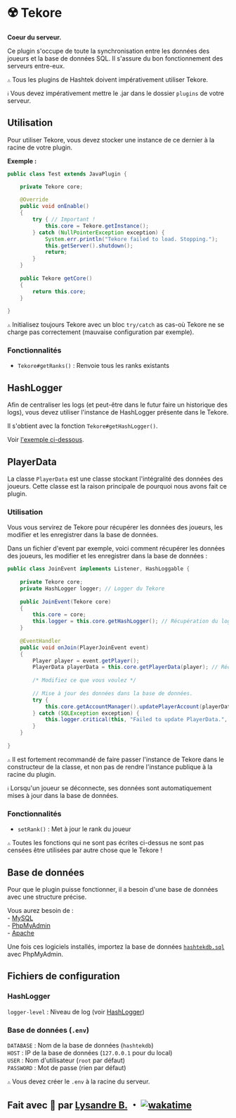 # ☢️ ️Tekore

**Coeur du serveur.**

Ce plugin s'occupe de toute la synchronisation entre les données des joueurs
et la base de données SQL. Il s'assure du bon fonctionnement des serveurs
entre-eux.

`⚠️` Tous les plugins de Hashtek doivent impérativement utiliser Tekore.

`ℹ️` Vous devez impérativement mettre le .jar dans le dossier `plugins`
de votre serveur.

## Utilisation

Pour utiliser Tekore, vous devez stocker une instance de ce dernier à la racine
de votre plugin.

**Exemple :**
```java
public class Test extends JavaPlugin {

    private Tekore core;
    
    @Override
    public void onEnable()
    {
        try { // Important !
            this.core = Tekore.getInstance();
        } catch (NullPointerException exception) {
            System.err.println("Tekore failed to load. Stopping.");
            this.getServer().shutdown();
            return;
        }
    }
    
    public Tekore getCore()
    {
        return this.core;
    }
    
}
```

`⚠️` Initialisez toujours Tekore avec un bloc `try/catch` as cas-où Tekore ne se charge pas correctement
(mauvaise configuration par exemple).

### Fonctionnalités

* `Tekore#getRanks()` : Renvoie tous les ranks existants

## HashLogger

Afin de centraliser les logs (et peut-être dans le futur faire un historique
des logs), vous devez utiliser l'instance de HashLogger présente dans le Tekore.

Il s'obtient avec la fonction `Tekore#getHashLogger()`.

Voir [l'exemple ci-dessous](#utilisation-1).

## PlayerData

La classe `PlayerData` est une classe stockant l'intégralité des données des
joueurs. Cette classe est la raison principale de pourquoi nous avons fait
ce plugin.

### Utilisation

Vous vous servirez de Tekore pour récupérer les données des joueurs, les
modifier et les enregistrer dans la base de données.

Dans un fichier d'event par exemple, voici comment récupérer les données des
joueurs, les modifier et les enregistrer dans la base de données :

```java
public class JoinEvent implements Listener, HashLoggable {
    
    private Tekore core;
    private HashLogger logger; // Logger du Tekore
    
    public JoinEvent(Tekore core)
    {
        this.core = core;
        this.logger = this.core.getHashLogger(); // Récupération du logger du Tekore
    }
    
    @EventHandler
    public void onJoin(PlayerJoinEvent event)
    {
        Player player = event.getPlayer();
        PlayerData playerData = this.core.getPlayerData(player); // Récupération des données
        
        /* Modifiez ce que vous voulez */
        
        // Mise à jour des données dans la base de données.
        try {
            this.core.getAccountManager().updatePlayerAccount(playerData);
        } catch (SQLException exception) {
            this.logger.critical(this, "Failed to update PlayerData.", exception);
        }
    }
    
}
```

`⚠️` Il est fortement recommandé de faire passer l'instance de Tekore dans le
constructeur de la classe, et non pas de rendre l'instance publique à la
racine du plugin.

`ℹ️` Lorsqu'un joueur se déconnecte, ses données sont automatiquement mises à jour
dans la base de données.

### Fonctionnalités

* `setRank()` : Met à jour le rank du joueur

`⚠️` Toutes les fonctions qui ne sont pas écrites ci-dessus ne sont pas censées
être utilisées par autre chose que le Tekore !

## Base de données

Pour que le plugin puisse fonctionner, il a besoin d'une base de données avec
une structure précise.

Vous aurez besoin de :\
\- [MySQL](https://www.mysql.com/)\
\- [PhpMyAdmin](https://www.phpmyadmin.net/)\
\- [Apache](https://httpd.apache.org/)

Une fois ces logiciels installés, importez la base de données
[`hashtekdb.sql`](https://github.com/hashtek-mc/hashrc/blob/main/hashtekdb.sql)
avec PhpMyAdmin.

## Fichiers de configuration

### HashLogger

`logger-level` : Niveau de log (voir [HashLogger](https://github.com/hashtek-mc/hashlogger/blob/main/README.md))

### Base de données (`.env`)

`DATABASE` : Nom de la base de données (`hashtekdb`)\
`HOST` : IP de la base de données (`127.0.0.1` pour du local)\
`USER` : Nom d'utilisateur (`root` par défaut)\
`PASSWORD` : Mot de passe (rien par défaut)

`⚠️` Vous devez créer le `.env` à la racine du serveur.

## Fait avec 💜 par [Lysandre B.](https://github.com/Shuvlyy) ・ [![wakatime](https://wakatime.com/badge/user/2f50fe6c-0368-4bef-aa01-3a67193b63f8/project/018d5ee2-0b76-40e6-85c7-41444ac26120.svg)](https://wakatime.com/badge/user/2f50fe6c-0368-4bef-aa01-3a67193b63f8/project/018d5ee2-0b76-40e6-85c7-41444ac26120)